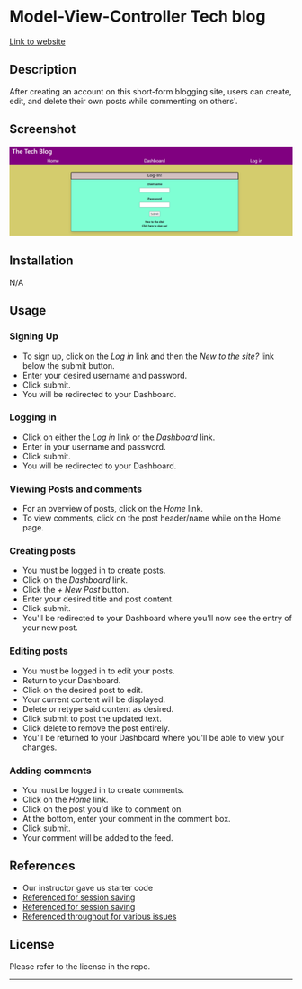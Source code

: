 # Model-View-Controller Tech blog

[Link to website](https://quiet-island-68230.herokuapp.com/)

## Description
After creating an account on this short-form blogging site, users can create, edit, and delete their own posts while commenting on others'.

## Screenshot
![App Screenshot](./images/tech-blog-screenshot.png)

## Installation
N/A

## Usage

### Signing Up
* To sign up, click on the *Log in* link and then the *New to the site?* link below the submit button. 
* Enter your desired username and password. 
* Click submit. 
* You will be redirected to your Dashboard. 

### Logging in
* Click on either the *Log in* link or the *Dashboard* link. 
* Enter in your username and password. 
* Click submit. 
* You will be redirected to your Dashboard.

### Viewing Posts and comments
* For an overview of posts, click on the *Home* link.
* To view comments, click on the post header/name while on the Home page. 

### Creating posts
* You must be logged in to create posts.
* Click on the *Dashboard* link. 
* Click the *+ New Post* button.
* Enter your desired title and post content. 
* Click submit. 
* You'll be redirected to your Dashboard where you'll now see the entry of your new post. 

### Editing posts
* You must be logged in to edit your posts.
* Return to your Dashboard. 
* Click on the desired post to edit. 
* Your current content will be displayed.
* Delete or retype said content as desired. 
* Click submit to post the updated text. 
* Click delete to remove the post entirely. 
* You'll be returned to your Dashboard where you'll be able to view your changes. 

### Adding comments 
* You must be logged in to create comments. 
* Click on the *Home* link. 
* Click on the post you'd like to comment on.
* At the bottom, enter your comment in the comment box. 
* Click submit. 
* Your comment will be added to the feed. 

## References
* Our instructor gave us starter code
* [Referenced for session saving](https://expressjs.com/en/resources/middleware/session.html)
* [Referenced for session saving](https://stackoverflow.com/questions/26531143/sessions-wont-save-in-node-js-without-req-session-save)
* [Referenced throughout for various issues](https://sequelize.org/docs/v6/)

## License
Please refer to the license in the repo.
- - -
